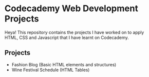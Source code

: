 # Codecademy Web Development Projects
Heya! This repository contains the projects I have worked on to apply HTML, CSS and Javascript that I have learnt on Codecademy. 

## Projects
- Fashion Blog (Basic HTML elements and structures)
- Wine Festival Schedule (HTML Tables)



